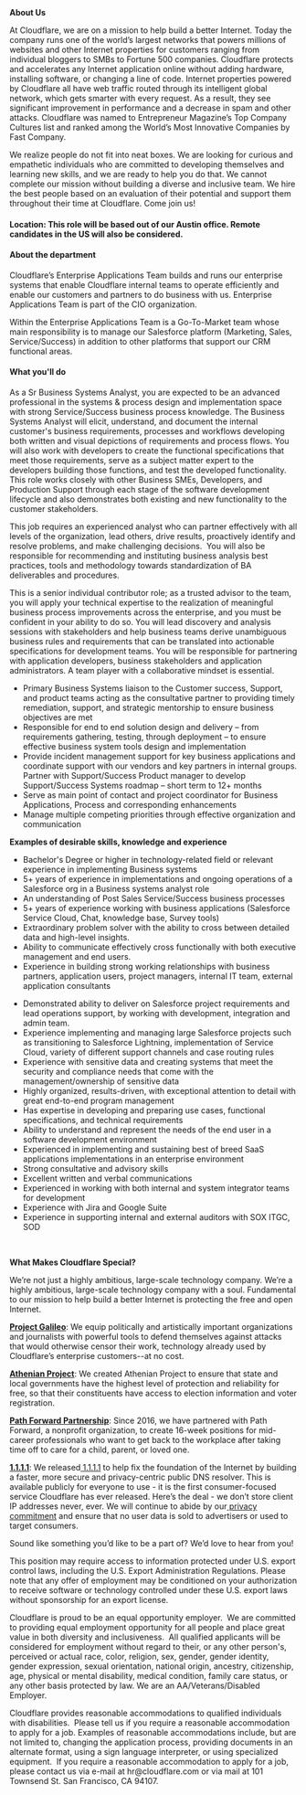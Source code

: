 <div class="content-intro">
	<div><strong>About Us</strong></div>
	<div>
		<p>At Cloudflare, we are on a mission to help build a better Internet. Today the company runs one of the world’s largest networks that powers millions of websites and other Internet properties for customers ranging from individual bloggers to SMBs to Fortune 500 companies. Cloudflare protects and accelerates any Internet application online without adding hardware, installing software, or changing a line of code. Internet properties powered by Cloudflare all have web traffic routed through its intelligent global network, which gets smarter with every request. As a result, they see significant improvement in performance and a decrease in spam and other attacks. Cloudflare was named to Entrepreneur Magazine’s Top Company Cultures list and ranked among the World’s Most Innovative Companies by Fast Company.&nbsp;</p>
		<p><span style="font-weight: 400;">We realize people do not fit into neat boxes. We are looking for curious and empathetic individuals who are committed to developing themselves and learning new skills, and we are ready to help you do that. We cannot complete our mission without building a diverse and inclusive team. We hire the best people based on an evaluation of their potential and support them throughout their time at Cloudflare. Come join us!&nbsp;</span></p>
	</div>
</div>
<h4>Location:&nbsp;<strong>This role will be based out of our Austin office. Remote candidates in the US will also be considered.</strong></h4>
<h4>About the department</h4>
<p>Cloudflare’s Enterprise Applications Team builds and runs our enterprise systems that enable Cloudflare internal teams to operate efficiently and enable our customers and partners to do business with us. Enterprise Applications Team is part of the CIO organization.&nbsp;&nbsp;</p>
<p>Within the Enterprise Applications Team is a Go-To-Market team whose main responsibility is to manage our Salesforce platform (Marketing, Sales, Service/Success) in addition to other platforms that support our CRM functional areas.&nbsp;</p>
<h4>What you'll do</h4>
<p>As a Sr Business Systems Analyst, you are expected to be an advanced professional in the systems &amp; process design and implementation space with strong Service/Success business process knowledge. The Business Systems Analyst will elicit, understand, and document the internal customer's business requirements, processes and workflows developing both written and visual depictions of requirements and process flows. You will also work with developers to create the functional specifications that meet those requirements, serve as a subject matter expert to the developers building those functions, and test the developed functionality. This role works closely with other Business SMEs, Developers, and Production Support through each stage of the software development lifecycle and also demonstrates both existing and new functionality to the customer stakeholders.&nbsp;</p>
<p>This job requires an experienced analyst who can partner effectively with all levels of the organization, lead others, drive results, proactively identify and resolve problems, and make challenging decisions.&nbsp; You will also be responsible for recommending and instituting business analysis best practices, tools and methodology towards standardization of BA deliverables and procedures.</p>
<p>This is a senior individual contributor role; as a trusted advisor to the team, you will apply your technical expertise to the realization of meaningful business process improvements across the enterprise, and you must be confident in your ability to do so. You will lead discovery and analysis sessions with stakeholders and help business teams derive unambiguous business rules and requirements that can be translated into actionable specifications for development teams. You will be responsible for partnering with application developers, business stakeholders and application administrators. A team player with a collaborative mindset is essential.</p>
<ul>
	<li>Primary Business Systems liaison to the Customer success, Support, and product teams acting as the consultative partner to providing timely remediation, support, and strategic mentorship to ensure business objectives are met</li>
	<li>Responsible for end to end solution design and delivery – from requirements gathering, testing, through deployment – to ensure effective business system tools design and implementation</li>
	<li>Provide incident management support for key business applications and coordinate support with our vendors and key partners in internal groups. Partner with Support/Success Product manager to develop Support/Success Systems roadmap – short term to 12+ months</li>
	<li>Serve as main point of contact and project coordinator for Business Applications, Process and corresponding enhancements</li>
	<li>Manage multiple competing priorities through effective organization and communication</li>
</ul>
<p><strong>Examples of desirable skills, knowledge and experience</strong></p>
<ul>
	<li>Bachelor's Degree or higher in technology-related field or relevant experience in implementing Business systems</li>
	<li>5+ years of experience in implementations and ongoing operations of a Salesforce org in a Business systems analyst role</li>
	<li>An understanding of Post Sales Service/Success business processes&nbsp;</li>
	<li>5+ years of experience working with business applications (Salesforce Service Cloud, Chat, knowledge base, Survey tools)</li>
	<li>Extraordinary problem solver with the ability to cross between detailed data and high-level insights.</li>
	<li>Ability to communicate effectively cross functionally with both executive management and end users.</li>
	<li>Experience in building strong working relationships with business partners, application users, project managers, internal IT team, external application consultants</li>
</ul>
<ul>
	<li>Demonstrated ability to deliver on Salesforce project requirements and lead operations support, by working with development, integration and admin team.&nbsp;</li>
	<li>Experience implementing and managing large Salesforce projects such as transitioning to Salesforce Lightning, implementation of Service Cloud, variety of different support channels and case routing rules</li>
	<li>Experience with sensitive data and creating systems that meet the security and compliance needs that come with the management/ownership of sensitive data</li>
	<li>Highly organized, results-driven, with exceptional attention to detail with great end-to-end program management</li>
	<li>Has expertise in developing and preparing use cases, functional specifications, and technical requirements</li>
	<li>Ability to understand and represent the needs of the end user in a software development environment</li>
	<li>Experienced in implementing and sustaining best of breed SaaS applications implementations in an enterprise environment</li>
	<li>Strong consultative and advisory skills</li>
	<li>Excellent written and verbal communications</li>
	<li>Experienced in working with both internal and system integrator teams for development</li>
	<li>Experience with Jira and Google Suite</li>
	<li>Experience in supporting internal and external auditors with SOX ITGC, SOD</li>
</ul>
<p>&nbsp;</p>
<div class="content-conclusion">
	<p><strong>What Makes Cloudflare Special?</strong></p>
	<p><span style="font-weight: 400;">We’re not just a highly ambitious, large-scale technology company. We’re a highly ambitious, large-scale technology company with a soul. Fundamental to our mission to help build a better Internet is protecting the free and open Internet.</span></p>
	<p><a href="https://blog.cloudflare.com/protecting-free-expression-online/"><strong>Project Galileo</strong></a><span style="font-weight: 400;">: We equip politically and artistically important organizations and journalists with powerful tools to defend themselves against attacks that would otherwise censor their work, technology already used by Cloudflare’s enterprise customers--at no cost.</span></p>
	<p><strong><a href="https://www.cloudflare.com/athenian/">Athenian Project</a></strong><span style="font-weight: 400;">: We created Athenian Project to ensure that state and local governments have the highest level of protection and reliability for free, so that their constituents have access to election information and voter registration.</span></p>
	<p><a href="https://blog.cloudflare.com/tag/path-forward/"><strong>Path Forward Partnership</strong></a><span style="font-weight: 400;">: Since 2016, we have partnered with Path Forward, a nonprofit organization, to create 16-week positions for mid-career professionals who want to get back to the workplace after taking time off to care for a child, parent, or loved one.</span></p>
	<p><a href="https://1.1.1.1/"><strong>1.1.1.1</strong></a><span style="font-weight: 400;">: We released</span><a href="https://1.1.1.1/"> <span style="font-weight: 400;">1.1.1.1</span></a><span style="font-weight: 400;"> to help fix the foundation of the Internet by building a faster, more secure and privacy-centric public DNS resolver. This is available publicly for everyone to use - it is the first consumer-focused service Cloudflare has ever released. Here’s the deal - we don’t store client IP addresses never, ever. We will continue to abide by our</span><a href="https://developers.cloudflare.com/1.1.1.1/privacy/public-dns-resolver"> privacy commitment</a><span style="font-weight: 400;"> and ensure that no user data is sold to advertisers or used to target consumers.</span></p>
	<p><span style="font-weight: 400;">Sound like something you’d like to be a part of? We’d love to hear from you!</span></p>
	<p><span style="font-weight: 400;">This position may require access to information protected under U.S. export control laws, including the U.S. Export Administration Regulations. Please note that any offer of employment may be conditioned on your authorization to receive software or technology controlled under these U.S. export laws without sponsorship for an export license.</span></p>
	<p><span style="font-weight: 400;">Cloudflare is proud to be an equal opportunity employer. &nbsp;We are committed to providing equal employment opportunity for all people and place great value in both diversity and inclusiveness. &nbsp;All qualified applicants will be considered for employment without regard to their, or any other person's, perceived or actual</span> <span style="font-weight: 400;">race, color, religion, sex, gender, gender identity, gender expression, sexual orientation, national origin, ancestry, citizenship, age, physical or mental disability, medical condition, family care status, or any other basis protected by law. </span><span style="font-weight: 400;">We are an AA/Veterans/Disabled Employer.</span></p>
	<p><span style="font-weight: 400;">Cloudflare provides reasonable accommodations to qualified individuals with disabilities. &nbsp;Please tell us if you require a reasonable accommodation to apply for a job. Examples of reasonable accommodations include, but are not limited to, changing the application process, providing documents in an alternate format, using a sign language interpreter, or using specialized equipment. &nbsp;If you require a reasonable accommodation to apply for a job, please contact us via e-mail at </span><span style="font-weight: 400;">hr@cloudflare.com</span><span style="font-weight: 400;"> or via mail at 101 Townsend St. San Francisco, CA 94107.</span></p>
</div>